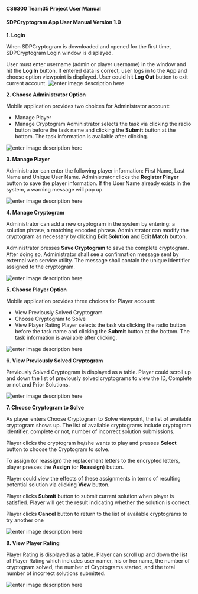 **CS6300 Team35 Project User Manual**

#### **SDPCryptogram App User Manual Version 1.0**
**1. Login**

When SDPCryptogram is downloaded and opened for the first time, SDPCryptogram Login window is displayed.

User must enter username (admin or player username) in the window and hit the **Log In** button. If entered data is correct, user logs in to the App and choose option viewpoint is displayed.  User could hit **Log Out** button to exit current account.
![enter image description here](https://lh3.googleusercontent.com/-SKzmgN6jO90/WWAzor_KZQI/AAAAAAAAAYw/QNXQD5_ZOhoGVLPNay-5vHrw68ckvRiOgCLcBGAs/s0/1LogIn.png "1LogIn.png")


**2. Choose Administrator Option**

Mobile application provides two choices for Administrator account:
- Manage Player
- Manage Cryptogram
Administrator selects the task via clicking the radio button before the task name and clicking the **Submit** button at the bottom. The task information is available after clicking. 

![enter image description here](https://lh3.googleusercontent.com/-VkqT3c67qLI/WWA2lj2k0aI/AAAAAAAAAY4/5dSVcawk4Nke6P08m63JPNG-SK8JiwSvACLcBGAs/s0/2Admin.png "2Admin.png")


**3. Manage Player**

Administrator can enter the following player information:  First Name, Last Name and Unique User Name.  Administrator clicks the **Register Player** button to save the player information. If the User Name already exists in the system, a warning message will pop up. 

![enter image description here](https://lh3.googleusercontent.com/-GlJk2qgU6Ho/WWA7IO_v5aI/AAAAAAAAAZQ/SEvtkhHvIDoEOn4EjTOdbWMHNjvbcL82gCLcBGAs/s0/4ManagePlayer.png "4ManagePlayer.png")

**4. Manage Cryptogram**

Administrator can add a new cryptogram in the system by entering: a solution phrase, a matching encoded phrase. Administrator can modify the cryptogram as necessary by clicking **Edit Solution** and **Edit Match** button.

Administrator presses **Save Cryptogram** to save the complete cryptogram. After doing so, Administrator shall see a confirmation message sent by external web service utility.  The message shall contain the unique identifier assigned to the cryptogram.

![enter image description here](https://lh3.googleusercontent.com/-38Gz7aIxEPs/WWA6r1gnWoI/AAAAAAAAAZI/_GsGcMBEVssJjPNHeqttpKLJ9VebIUd1QCLcBGAs/s0/3ManageCryptogram.png "3ManageCryptogram.png")

**5. Choose Player Option**

Mobile application provides three choices for Player account:
- View Previously Solved Cryptogram
- Choose Cryptogram to Solve
- View Player Rating
Player selects the task via clicking the radio button before the task name and clicking the **Submit** button at the bottom. The task information is available after clicking. 

![enter image description here](https://lh3.googleusercontent.com/-os8bajStgFo/WWA7lRllxaI/AAAAAAAAAZg/96jEyhjG090w66sXhBQP8OsrDE_zhl1KgCLcBGAs/s0/5Player.png "5Player.png")


**6. View Previously Solved Cryptogram**

Previously Solved Cryptogram is displayed as a table.  Player could scroll up and down the list of previously solved cryptograms to view the ID, Complete or not and Prior Solutions.

![enter image description here](https://lh3.googleusercontent.com/-56mPHHEfTEU/WWA8NYjcU5I/AAAAAAAAAZw/M5nHG9fb4kQmm2XAnJrK1mbntVz846MNwCLcBGAs/s0/7viewPrevious.png "7viewPrevious.png")

 **7. Choose Cryptogram to Solve**
 
As player enters Choose Cryptogram to Solve viewpoint, the list of available cryptogram shows up. The list of available cryptograms include cryptogram identifier, complete or not, number of incorrect solution submissions.

Player clicks the cryptogram he/she wants to play and presses **Select** button to choose the Cryptogram to solve.

To assign (or reassign) the replacement letters to the encrypted letters, player presses the **Assign** (or **Reassign**) button.

Player could view the effects of these assignments in terms of resulting potential solution via clicking **View** button.

Player clicks **Submit** button to submit current solution when player is satisfied. Player will get the result indicating whether the solution is correct.

Player clicks **Cancel** button to return to the list of available cryptograms to try another one

 
![enter image description here](https://lh3.googleusercontent.com/-CETBcY85n7U/WWA73j5lKpI/AAAAAAAAAZo/10Rv9mwoYCkAyyCCbnIlYgrJqDnXWIWCwCLcBGAs/s0/6playgame.png "6playgame.png")

**8. View Player Rating**

Player Rating is displayed as a table.  Player can scroll up and down the list of Player Rating which includes user namer, his or her name, the number of cryptogram solved, the number of Cryptograms started, and the total number of incorrect solutions submitted.

![enter image description here](https://lh3.googleusercontent.com/-rvL-Y4JtufY/WWA8wNYQpQI/AAAAAAAAAZ4/FCtbNlNcKJMGSuDX_k8ODPmC-VA09qHZwCLcBGAs/s0/8viewList.png "8viewList.png")

